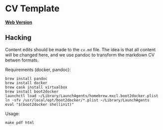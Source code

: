 CV Template
===========

**[Web Version](http://derpson.github.io/cv/)**

Hacking
-------

Content edits should be made to the `cv.md` file. The idea is that all content
will be changed here, and we use pandoc to transform the markdown CV betwen
formats.

Requirements (docker, pandoc):

	brew install pandoc
	brew install docker
	brew cask install virtualbox
	brew install boot2docker
	launchctl load ~/Library/LaunchAgents/homebrew.mxcl.boot2docker.plist
	ln -sfv /usr/local/opt/boot2docker/*.plist ~/Library/LaunchAgents
	eval "$(boot2docker shellinit)"

Usage:

	make pdf html
